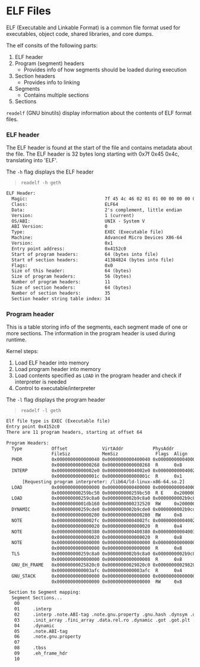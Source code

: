 # ELF Files

ELF (Executable and Linkable Format) is a common file format used for executables, object code, shared libraries, and core dumps.

The elf consits of the following parts:

1. ELF header
2. Program (segment) headers
   - Provides info of how segments should be loaded during execution
3. Section headers
   - Provides info to linking
4. Segments
   - Contains multiple sections
5. Sections

`readelf` (GNU binutils) display information about the contents of ELF format files.

### ELF header

The ELF header is found at the start of the file and contains metadata about the file. The ELF header is 32 bytes long starting with 0x7f 0x45 0x4c, translating into 'ELF'.

The `-h` flag displays the ELF header

> `readelf -h geth`

```txt
ELF Header:
  Magic:                             7f 45 4c 46 02 01 01 00 00 00 00 00 00 00 00 00
  Class:                             ELF64
  Data:                              2's complement, little endian
  Version:                           1 (current)
  OS/ABI:                            UNIX - System V
  ABI Version:                       0
  Type:                              EXEC (Executable file)
  Machine:                           Advanced Micro Devices X86-64
  Version:                           0x1
  Entry point address:               0x4152c0
  Start of program headers:          64 (bytes into file)
  Start of section headers:          41384824 (bytes into file)
  Flags:                             0x0
  Size of this header:               64 (bytes)
  Size of program headers:           56 (bytes)
  Number of program headers:         11
  Size of section headers:           64 (bytes)
  Number of section headers:         35
  Section header string table index: 34
```

### Program header

This is a table storing info of the segments, each segment made of one or more sections. The information in the program header is used during runtime.

Kernel steps:

1. Load ELF header into memory
2. Load program header into memory
3. Load contents specified as `LOAD` in the program header and check if interpreter is needed
4. Control to executable/interpreter

The `-l` flag displays the program header

> `readelf -l geth`

```txt
Elf file type is EXEC (Executable file)
Entry point 0x4152c0
There are 11 program headers, starting at offset 64

Program Headers:
  Type           Offset             VirtAddr           PhysAddr
                 FileSiz            MemSiz              Flags  Align
  PHDR           0x0000000000000040 0x0000000000400040 0x0000000000400040
                 0x0000000000000268 0x0000000000000268  R      0x8
  INTERP         0x00000000000002e0 0x00000000004002e0 0x00000000004002e0
                 0x000000000000001c 0x000000000000001c  R      0x1
      [Requesting program interpreter: /lib64/ld-linux-x86-64.so.2]
  LOAD           0x0000000000000000 0x0000000000400000 0x0000000000400000
                 0x000000000259bc50 0x000000000259bc50  R E    0x200000
  LOAD           0x000000000259c8a0 0x0000000002b9c8a0 0x0000000002b9c8a0
                 0x00000000001db160 0x0000000000232520  RW     0x200000
  DYNAMIC        0x000000000259cde0 0x0000000002b9cde0 0x0000000002b9cde0
                 0x0000000000000200 0x0000000000000200  RW     0x8
  NOTE           0x00000000000002fc 0x00000000004002fc 0x00000000004002fc
                 0x0000000000000020 0x0000000000000020  R      0x4
  NOTE           0x0000000000000380 0x0000000000400380 0x0000000000400380
                 0x0000000000000020 0x0000000000000020  R      0x8
  NOTE           0x0000000000000000 0x0000000000000000 0x0000000000000000
                 0x0000000000000000 0x0000000000000000  R      0x8
  TLS            0x000000000259c8a0 0x0000000002b9c8a0 0x0000000002b9c8a0
                 0x0000000000000000 0x0000000000000008  R      0x8
  GNU_EH_FRAME   0x00000000025820c0 0x00000000029820c0 0x00000000029820c0
                 0x0000000000003afc 0x0000000000003afc  R      0x4
  GNU_STACK      0x0000000000000000 0x0000000000000000 0x0000000000000000
                 0x0000000000000000 0x0000000000000000  RW     0x8

 Section to Segment mapping:
  Segment Sections...
   00
   01     .interp
   02     .interp .note.ABI-tag .note.gnu.property .gnu.hash .dynsym .dynstr .gnu.version .gnu.version_r .rela.dyn .rela.plt .init .plt .text .fini .rodata .typelink .itablink .gopclntab .eh_frame_hdr .eh_frame
   03     .init_array .fini_array .data.rel.ro .dynamic .got .got.plt .data .go.buildinfo .noptrdata .bss .noptrbss
   04     .dynamic
   05     .note.ABI-tag
   06     .note.gnu.property
   07
   08     .tbss
   09     .eh_frame_hdr
   10
```
